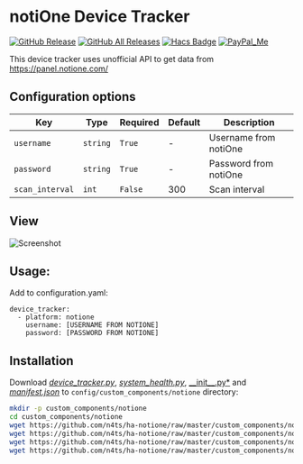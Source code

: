 # notiOne Device Tracker
[![GitHub Release][releases-shield]][releases]
[![GitHub All Releases][downloads-total-shield]][releases]
[![Hacs Badge][hacs-badge]][hacs-badge-url]
[![PayPal_Me][paypal-me-shield]][paypal-me]

This device tracker uses unofficial API to get data from https://panel.notione.com/

## Configuration options
| Key | Type | Required | Default | Description |
| --- | --- | --- | --- | --- |
| `username` | `string` | `True` | - | Username from notiOne |
| `password` | `string` | `True` | - | Password from notiOne |
| `scan_interval` | `int` | `False` | 300 | Scan interval |

## View
![Screenshot](https://github.com/n4ts/ha-notione/blob/master/images/notione.png?raw=true)

## Usage:
Add to configuration.yaml:

```
device_tracker:
  - platform: notione
    username: [USERNAME FROM NOTIONE]
    password: [PASSWORD FROM NOTIONE]
```

## Installation

Download [*device_tracker.py*](https://github.com/n4ts/ha-notione/raw/master/custom_components/notione/device_tracker.py), [*system_health.py*](https://github.com/n4ts/ha-notione/raw/master/custom_components/notione/system_health.py), [\_\_init\_\_.py*](https://github.com/n4ts/ha-notione/raw/master/custom_components/notione/__init__.py) and [*manifest.json*](https://github.com/n4ts/ha-notione/raw/master/custom_components/notione/manifest.json) to `config/custom_components/notione` directory:
```bash
mkdir -p custom_components/notione
cd custom_components/notione
wget https://github.com/n4ts/ha-notione/raw/master/custom_components/notione/device_tracker.py
wget https://github.com/n4ts/ha-notione/raw/master/custom_components/notione/system_health.py
wget https://github.com/n4ts/ha-notione/raw/master/custom_components/notione/manifest.json
wget https://github.com/n4ts/ha-notione/raw/master/custom_components/notione/__init__.py
```

[releases]: https://github.com/n4ts/ha-notione/releases
[releases-shield]: https://img.shields.io/github/release/n4ts/ha-notione.svg?style=for-the-badge
[downloads-total-shield]: https://img.shields.io/github/downloads/n4ts/ha-notione/total?style=for-the-badge
[hacs-badge]: https://img.shields.io/badge/HACS-Custom-orange.svg?style=for-the-badge
[hacs-badge-url]: https://github.com/custom-components/hacs
[paypal-me-shield]: https://img.shields.io/badge/PayPal.Me-stanpielak-blue?style=for-the-badge
[paypal-me]: https://www.paypal.me/stanpielak

